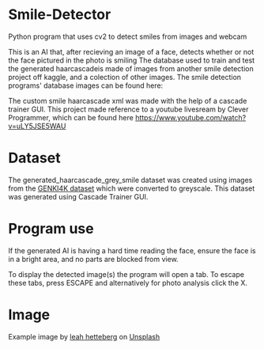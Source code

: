 # Smile-Detector
Python program that uses cv2 to detect smiles from images and webcam

This is an AI that, after recieving an image of a face, detects whether or not the face pictured in the photo is smiling
The database used to train and test the generated haarcascadeis made of images from another smile detection project off kaggle, and a colection of other images. 
The smile detection programs' database images can be found here:

The custom smile haarcascade xml was made with the help of a cascade trainer GUI.
This project made reference to a youtube livesream by Clever Programmer, which can be found here https://www.youtube.com/watch?v=uLY5JSE5WAU

# Dataset

The generated_haarcascade_grey_smile dataset was created using images from the [GENKI4K dataset](https://inc.ucsd.edu/mplab/398/) which were converted to greyscale.
This dataset was generated using Cascade Trainer GUI.

# Program use

If the generated AI is having a hard time reading the face, ensure the face is in a bright area, and no parts are blocked from view. 

To display the detected image(s) the program will open a tab. To escape these tabs, press ESCAPE and alternatively for photo analysis click the X.

# Image

Example image by <a href="https://unsplash.com/@leahhetteberg?utm_source=unsplash&utm_medium=referral&utm_content=creditCopyText">leah hetteberg</a> on <a href="https://unsplash.com/?utm_source=unsplash&utm_medium=referral&utm_content=creditCopyText">Unsplash</a>
  
